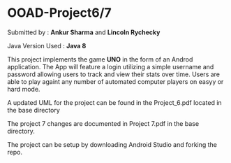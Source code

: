 # OOAD-Project6/7

Submitted by : **Ankur Sharma** and **Lincoln Rychecky**

Java Version Used : **Java 8**

This project implements the game **UNO** in the form of an Androd application. The App will feature a login utilizing a simple username and password allowing users to track and view their stats over time. 
Users are able to play againt any number of automated computer players on easyy or hard mode.

A updated UML for the project can be found in the Project_6.pdf located in the base directory

The project 7 changes are documented in Project 7.pdf in the base directory.


The project can be setup by downloading Android Studio and forking the repo.
